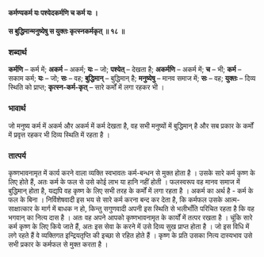 #### कर्मण्यकर्म यः पश्येदकर्मणि च कर्म यः ।
#### स बुद्धिमान्मनुष्येषु स युक्तः कृत्स्नकर्मकृत् ॥ १८ ॥

### शब्दार्थ

**कर्मणि** – कर्म में; **अकर्म** – अकर्म; **यः** – जो; **पश्येत्** – देखता है; **अकर्मणि** – अकर्म में; **च** – भी; **कर्म** – सकाम कर्म; **यः** – जो; **सः** – वह; **बुद्धिमान्** – बुद्धिमान् है; **मनुष्येषु** – मानव समाज में; **सः** – वह; **युक्तः** – दिव्य स्थिति को प्राप्त; **कृत्स्न-कर्म-कृत्** – सारे कर्मों  में लगा रहकर भी ।

### भावार्थ

जो मनुष्य कर्म में अकर्म और अकर्म में कर्म देखता है, वह सभी मनुष्यों में बुद्धिमान् है और सब प्रकार के कर्मों में प्रवृत्त रहकर भी दिव्य स्थिति में रहता है ।

### तात्पर्य

कृष्णभावनामृत में कार्य करने वाला व्यक्ति स्वभावतः कर्म-बन्धन से मुक्त होता है । उसके सारे कर्म कृष्ण के लिए होते हैं, अतः कर्म के फल से उसे कोई लाभ या हानि नहीं होती । फलस्वरूप वह मानव समाज में बुद्धिमान् होता है, यद्यपि वह कृष्ण के लिए सभी तरह के कर्मों में लगा रहता है । अकर्म का अर्थ है - कर्म के फल के बिना । निर्विशेषवादी इस भय से सारे कर्म करना बन्द कर देता है, कि कर्मफल उसके आत्म-साक्षात्कार के मार्ग में बाधक न हो, किन्तु सगुणवादी अपनी इस स्थिति से भलीभाँति परिचित रहता है कि वह भगवान् का नित्य दास है । अतः वह अपने आपको कृष्णभावनामृत के कार्यों में तत्पर रखता है । चूंकि सारे कर्म कृष्ण के लिए किये जाते हैं, अतः इस सेवा के करने में उसे दिव्य सुख प्राप्त होता है । जो इस विधि में लगे रहते हैं वे व्यक्तिगत इन्द्रियतृप्ति की इच्छा से रहित होते हैं । कृष्ण के प्रति उसका नित्य दास्यभाव उसे सभी प्रकार के कर्मफल से मुक्त करता है ।